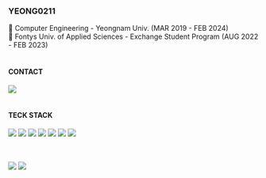 ### YEONG0211
🔹 Computer Engineering - Yeongnam Univ. (MAR 2019 - FEB 2024)   
🔹 Fontys Univ. of Applied Sciences - Exchange Student Program (AUG 2022 - FEB 2023)   
<br>

#### CONTACT
<a href="mailto:geunyeong0211@gmail.com" target="_blank">
  <img src="https://img.shields.io/badge/geunyeong0211@gmail.com-C71610.svg?style=flat-square&logo=gmail&logoColor=FFFFFF" />
</a>   
<br><br>

#### TECK STACK
<p>
  <img src="https://img.shields.io/badge/JAVA-FF6600.svg?style=flat-square&logo=openjdk&logoColor=FFFFFF"/>
  <img src="https://img.shields.io/badge/JavaScript-F7DF1E.svg?style=flat-square&logo=javascript&logoColor=FFFFFF"/>
  <img src="https://img.shields.io/badge/C-A8B9CC.svg?style=flat-square&logo=C&logoColor=FFFFFF"/>
  <img src="https://img.shields.io/badge/SpringBoot-6DB33F.svg?style=flat-square&logo=SpringBoot&logoColor=FFFFFF"/>
  <img src="https://img.shields.io/badge/MySQL-4479A1.svg?style=flat-square&logo=MySQL&logoColor=FFFFFF"/>
  <img src="https://img.shields.io/badge/HTML5-E34F26.svg?style=flat-square&logo=HTML5&logoColor=FFFFFF"/>
  <img src="https://img.shields.io/badge/CSS3-1572B6.svg?style=flat-square&logo=CSS3&logoColor=FFFFFF"/>
</p>
<br><br>

<div>
  <picture>
    <img src="https://github-readme-stats.vercel.app/api/top-langs/?username=yeong0211&layout=compact&show_icons=true&theme=solarized-light&hide_border=true&count_private=true&exclude_repo=Face-Transfer-Application"/>
  <!--   <img src="https://github-readme-stats.vercel.app/api/top-langs/?username=junia3&layout=donut&show_icons=true&theme=solarized-light&hide_border=true&bg_color=20232a&icon_color=58A6FF&text_color=fff&title_color=58A6FF&count_private=true&exclude_repo=Face-Transfer-Application" width=38%/> -->
  </picture>
  <picture>
    <img src="https://github-readme-stats.vercel.app/api?username=yeong0211&show_icons=true&theme=solarized-light&hide_border=true"/>
  </picture>  
</div>


